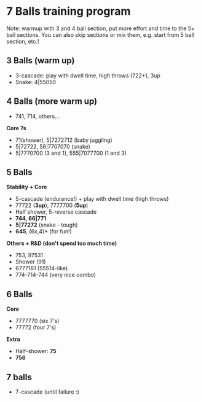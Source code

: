 # 7 Balls training program

Note: warmup with 3 and 4 ball section, put more effort and time to the 5+ 
ball sections. 
You can also skip sections or mix them, e.g. start from 5 ball section, etc.!

## 3 Balls (warm up)

- 3-cascade: play with dwell time, high throws (722+), 3up
- Snake: 4|55050

## 4 Balls (more warm up)

- 741, 714, others...

**Core 7s**
- 71(shower), 5|7272712 (baby juggling)
- 5|72722, 56|7707070 (snake)
- 5|7770700 (3 and 1), 555|7077700 (1 and 3)

## 5 Balls

**Stability + Core**  
- 5-cascade (endurance!) + play with dwell time (high throws)
- 77722 (**3up**), 7777700 (**5up**)
- Half shower, 5-reverse cascade
- **744, 66|771**
- **5|77272** (snake - tough)
- **645**, (6x,4)\* (for fun!)

**Others + R&D (don't spend too much time)**  
- 753, 97531 
- Shower (91)
- 6777161 (55514-like)
- 774-714-744 (very nice combo)

## 6 Balls

**Core**  
- 7777770 (six 7's)
- 77772 (four 7's)

**Extra**  
- Half-shower: **75**
- **756**

## 7 balls

- 7-cascade (until failure :)
